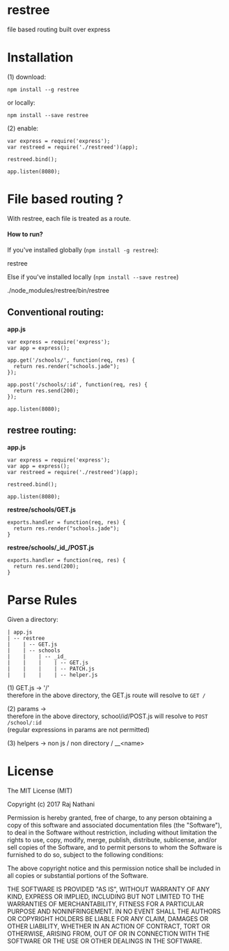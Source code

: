 restree
=====

file based routing built over express

# Installation

(1) download:

    npm install --g restree

or locally:

    npm install --save restree

    
(2) enable:
    
    var express = require('express');
    var restreed = require('./restreed')(app);

    restreed.bind();

    app.listen(8080);

    
# File based routing ?

With restree, each file is treated as a route.

#### How to run?

If you've installed globally (`npm install -g restree`):

  restree

Else if you've installed locally (`npm install --save restree`)

  ./node_modules/restree/bin/restree

## Conventional routing:

**app.js**
    
    var express = require('express');
    var app = express();
    
    app.get('/schools/', function(req, res) {
      return res.render("schools.jade");
    });
    
    app.post('/schools/:id', function(req, res) {
      return res.send(200);
    });

    app.listen(8080);
    
   
  
## restree routing:
  
**app.js**

    var express = require('express');
    var app = express();
    var restreed = require('./restreed')(app);

    restreed.bind();

    app.listen(8080);


**restree/schools/GET.js**

    exports.handler = function(req, res) {
      return res.render("schools.jade");
    }
    

**restree/schools/\_id\_/POST.js**

    exports.handler = function(req, res) {
      return res.send(200);
    }


# Parse Rules

Given a directory:

    | app.js
    | -- restree
    |    | -- GET.js
    |    | -- schools
    |    |    | -- _id_
    |    |    |    | -- GET.js
    |    |    |    | -- PATCH.js
    |    |    |    | -- helper.js


    
(1) GET.js -> '/'  
    therefore in the above directory, the GET.js route will resolve to `GET /`
    
(2) params -> _<param>_  
    therefore in the above directory, school/_id_/POST.js will resolve to `POST /school/:id`  
    (regular expressions in params are not permitted)
    
(3) helpers -> non js / non directory / \_\_\<name>    
    




# License

The MIT License (MIT)

Copyright (c) 2017 Raj Nathani

Permission is hereby granted, free of charge, to any person obtaining a copy
of this software and associated documentation files (the "Software"), to deal
in the Software without restriction, including without limitation the rights
to use, copy, modify, merge, publish, distribute, sublicense, and/or sell
copies of the Software, and to permit persons to whom the Software is
furnished to do so, subject to the following conditions:

The above copyright notice and this permission notice shall be included in
all copies or substantial portions of the Software.

THE SOFTWARE IS PROVIDED "AS IS", WITHOUT WARRANTY OF ANY KIND, EXPRESS OR
IMPLIED, INCLUDING BUT NOT LIMITED TO THE WARRANTIES OF MERCHANTABILITY,
FITNESS FOR A PARTICULAR PURPOSE AND NONINFRINGEMENT. IN NO EVENT SHALL THE
AUTHORS OR COPYRIGHT HOLDERS BE LIABLE FOR ANY CLAIM, DAMAGES OR OTHER
LIABILITY, WHETHER IN AN ACTION OF CONTRACT, TORT OR OTHERWISE, ARISING FROM,
OUT OF OR IN CONNECTION WITH THE SOFTWARE OR THE USE OR OTHER DEALINGS IN
THE SOFTWARE.

